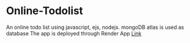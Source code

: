 # Online-Todolist
An online todo list using javascript, ejs, nodejs.
mongoDB atlas is used as database
The app is deployed through Render
App [Link](https://online-todolist.onrender.com)
